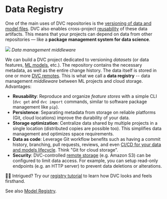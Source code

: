 # Data Registry

One of the main uses of <abbr>DVC repositories</abbr> is the
[versioning of data and model files](/doc/use-cases/data-and-model-files-versioning).
DVC also enables cross-project
[reusability](/doc/start/data-management/data-and-model-access) of these
<abbr>data artifacts</abbr>. This means that your projects can depend on data
from other repositories — like a **package management system for data science**.

![](/img/data-registry.png) _Data management middleware_

We can build a <abbr>DVC project</abbr> dedicated to versioning _datasets_ (or
data features, [ML models](/doc/use-cases/model-registry), etc.). The repository
contains the necessary metadata, as well as the entire change history. The data
itself is stored in one or more [DVC remotes][remote storage]. This is what we
call a **data registry** -- data management _middleware_ between ML projects and
cloud storage. Advantages:

- **Reusability**: Reproduce and organize _feature stores_ with a simple CLI
  (`dvc get` and `dvc import` commands, similar to software package management
  like `pip`).
- **Persistence**: Separating metadata from storage on reliable platforms (Git,
  cloud locations) improve the durability of your data.
- **Storage optimization**: Centralize data shared by multiple projects in a
  single location (distributed copies are possible too). This simplifies data
  management and optimizes space requirements.
- **Data as code**: Leverage Git workflow benefits such as having a commit
  history, branching, pull requests, reviews, and even [CI/CD for your data and
  models lifecycle]. Think "Git for cloud storage".
- **Security**: DVC-controlled [remote storage] (e.g. Amazon S3) can be
  configured to limit data access. For example, you can setup read-only
  endpoints (e.g. an HTTP server) to prevent data deletions or alterations.

[ci/cd for your data and models lifecycle]:
  /doc/use-cases/ci-cd-for-machine-learning
[remote storage]: /doc/user-guide/data-management/remote-storage

👩‍💻 Intrigued? Try our [registry tutorial] to learn how DVC looks and feels
firsthand.

[registry tutorial]: /doc/use-cases/data-registry/tutorial

<admon type="info">

See also [Model Registry](/doc/use-cases/model-registry).

</admon>
